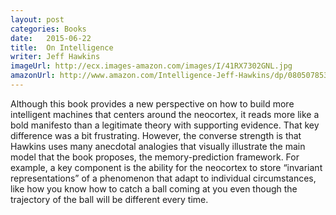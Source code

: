 ```yaml
---
layout: post
categories: Books
date:   2015-06-22
title:  On Intelligence
writer: Jeff Hawkins
imageUrl: http://ecx.images-amazon.com/images/I/41RX7302GNL.jpg
amazonUrl: http://www.amazon.com/Intelligence-Jeff-Hawkins/dp/0805078533/
---
```


Although this book provides a new perspective on how to build more intelligent
machines that centers around the neocortex, it reads more like a bold manifesto
than a legitimate theory with supporting evidence. That key difference was a bit
frustrating. However, the converse strength is that Hawkins uses many anecdotal
analogies that visually illustrate the main model that the book proposes, the
memory-prediction framework. For example, a key component is the ability for the
neocortex to store “invariant representations” of a phenomenon that adapt to
individual circumstances, like how you know how to catch a ball coming at you
even though the trajectory of the ball will be different every time.
